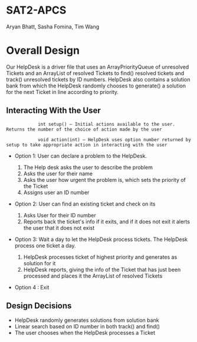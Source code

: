 # SAT2-APCS
Aryan Bhatt, Sasha Fomina, Tim Wang
# Overall Design

Our HelpDesk is a driver file that uses an ArrayPriorityQueue of unresolved Tickets and an ArrayList of resolved Tickets to find() resolved tickets and track() unresolved tickets by ID numbers. HelpDesk also contains a solution bank from which the HelpDesk randomly chooses to generate() a solution for the next Ticket in line according to priority.

## Interacting With the User

                int setup() – Initial actions available to the user. Returns the number of the choice of action made by the user

                void action(int) – HelpDesk uses option number returned by setup to take appropriate action in interacting with the user

- Option 1: User can declare a problem to the HelpDesk.
  1. The Help desk asks the user to describe the problem
  2. Asks the user for their name
  3. Asks the user how urgent the problem is, which sets the priority of the Ticket
  4. Assigns user an ID number

- Option 2: User  can find an existing ticket and check on its
  1. Asks User for their ID number
  2. Reports back the ticket&#39;s info if it exits, and if it does not exit it alerts the user that it does not exist

- Option 3:  Wait a day to let the HelpDesk process tickets. The HelpDesk process one ticket a day.
  1. HelpDesk processes ticket of highest priority and generates as solution for it
  2. HelpDesk reports, giving the info of the Ticket that has just been processed and places it the ArrayList of resolved Tickets

- Option 4 : Exit

## Design Decisions

- HelpDesk randomly generates solutions from solution bank
- Linear search based on ID number in both track() and find()
- The user chooses when the HelpDesk processes a Ticket
